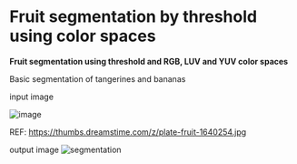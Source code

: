 # Fruit segmentation by threshold using color spaces
**Fruit segmentation using threshold and RGB, LUV and YUV color spaces**

Basic segmentation of tangerines and bananas

input image

![image](https://user-images.githubusercontent.com/68719785/127080456-ce4edbb6-151f-4ab8-8324-e9c538f8f47f.png)

REF: https://thumbs.dreamstime.com/z/plate-fruit-1640254.jpg

output image
![segmentation](https://user-images.githubusercontent.com/68719785/127080016-b8594307-5091-4cd4-b072-ec6ae5287525.png)

